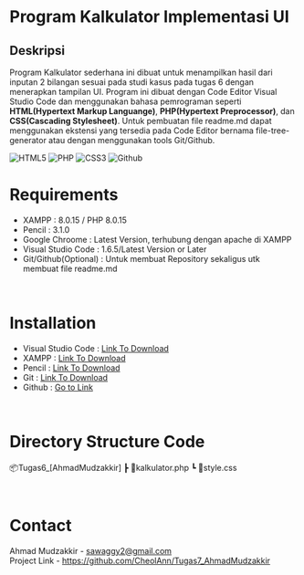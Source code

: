 # Program Kalkulator Implementasi UI
## Deskripsi 
Program Kalkulator sederhana ini dibuat untuk menampilkan hasil dari inputan 2 bilangan sesuai pada studi kasus pada tugas 6 dengan menerapkan tampilan UI. Program ini dibuat dengan Code Editor Visual Studio Code dan menggunakan bahasa pemrograman seperti **HTML(Hypertext Markup Languange)**, **PHP(Hypertext Preprocessor)**, dan **CSS(Cascading Stylesheet)**. Untuk pembuatan file readme.md dapat menggunakan ekstensi yang tersedia pada Code Editor bernama file-tree-generator atau dengan menggunakan tools Git/Github. 

<img alt="HTML5" src="https://img.shields.io/badge/HTML-239120?style=for-the-badge&logo=html5&logoColor=white"/>
<img alt="PHP" src="https://img.shields.io/badge/PHP-777BB4?style=for-the-badge&logo=php&logoColor=white"/>
<img alt="CSS3" src="https://img.shields.io/badge/CSS3-1572B6?style=for-the-badge&logo=css3&logoColor=white"/>
<img alt="Github" src="https://img.shields.io/badge/GitHub-100000?style=for-the-badge&logo=github&logoColor=white"/>

<br>

# Requirements
* XAMPP : 8.0.15 / PHP 8.0.15
* Pencil : 3.1.0
* Google Chroome : Latest Version, terhubung dengan apache di XAMPP
* Visual Studio Code : 1.6.5/Latest Version or Later    
* Git/Github(Optional) : Untuk membuat Repository sekaligus utk membuat file readme.md
  
<br>

# Installation
* Visual Studio Code : [Link To Download](https://code.visualstudio.com//)
* XAMPP : [Link To Download](https://www.apachefriends.org/download.html//)
* Pencil : [Link To Download](https://pencil.evolus.vn/)
* Git : [Link To Download](https://git-scm.com/)
* Github : [Go to Link](https://github.com/)
  
<br>

# Directory Structure Code
📦Tugas6_[AhmadMudzakkir]
 ┣ 📜kalkulator.php
 ┗ 📜style.css

<br>

 # Contact
 Ahmad Mudzakkir - sawaggy2@gmail.com <br>
 Project Link - https://github.com/CheolAnn/Tugas7_AhmadMudzakkir












